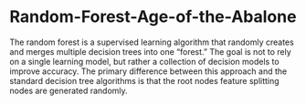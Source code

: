 # Random-Forest-Age-of-the-Abalone
The random forest is a supervised learning algorithm that randomly creates and merges multiple decision trees into one “forest.” The goal is not to rely on a single learning model, but rather a collection of decision models to improve accuracy. The primary difference between this approach and the standard decision tree algorithms is that the root nodes feature splitting nodes are generated randomly.
